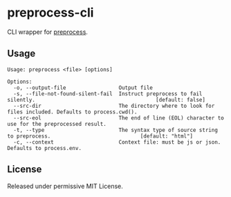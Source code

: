 preprocess-cli
==========

CLI wrapper for [preprocess](https://github.com/jsoverson/preprocess).

Usage
-----
```
Usage: preprocess <file> [options]

Options:
  -o, --output-file                 Output file                                                               
  -s, --file-not-found-silent-fail  Instruct preprocess to fail silently.                                       [default: false]
  --src-dir                         The directory where to look for files included. Defaults to process.cwd().
  --src-eol                         The end of line (EOL) character to use for the preprocessed result.       
  -t, --type                        The syntax type of source string to preprocess.                             [default: "html"]
  -c, --context                     Context file: must be js or json. Defaults to process.env.     
```

License
-------
Released under permissive MIT License.
